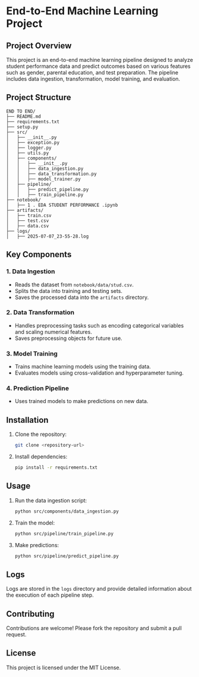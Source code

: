 # End-to-End Machine Learning Project

## Project Overview
This project is an end-to-end machine learning pipeline designed to analyze student performance data and predict outcomes based on various features such as gender, parental education, and test preparation. The pipeline includes data ingestion, transformation, model training, and evaluation.

## Project Structure
```
END TO END/
├── README.md
├── requirements.txt
├── setup.py
├── src/
│   ├── __init__.py
│   ├── exception.py
│   ├── logger.py
│   ├── utils.py
│   ├── components/
│   │   ├── __init__.py
│   │   ├── data_ingestion.py
│   │   ├── data_transformation.py
│   │   ├── model_trainer.py
│   ├── pipeline/
│   │   ├── predict_pipeline.py
│   │   ├── train_pipeline.py
├── notebook/
│   ├── 1 . EDA STUDENT PERFORMANCE .ipynb
├── artifacts/
│   ├── train.csv
│   ├── test.csv
│   ├── data.csv
├── logs/
│   ├── 2025-07-07_23-55-28.log
```

## Key Components
### 1. Data Ingestion
- Reads the dataset from `notebook/data/stud.csv`.
- Splits the data into training and testing sets.
- Saves the processed data into the `artifacts` directory.

### 2. Data Transformation
- Handles preprocessing tasks such as encoding categorical variables and scaling numerical features.
- Saves preprocessing objects for future use.

### 3. Model Training
- Trains machine learning models using the training data.
- Evaluates models using cross-validation and hyperparameter tuning.

### 4. Prediction Pipeline
- Uses trained models to make predictions on new data.

## Installation
1. Clone the repository:
   ```bash
   git clone <repository-url>
   ```
2. Install dependencies:
   ```bash
   pip install -r requirements.txt
   ```

## Usage
1. Run the data ingestion script:
   ```bash
   python src/components/data_ingestion.py
   ```
2. Train the model:
   ```bash
   python src/pipeline/train_pipeline.py
   ```
3. Make predictions:
   ```bash
   python src/pipeline/predict_pipeline.py
   ```

## Logs
Logs are stored in the `logs` directory and provide detailed information about the execution of each pipeline step.

## Contributing
Contributions are welcome! Please fork the repository and submit a pull request.

## License
This project is licensed under the MIT License.
